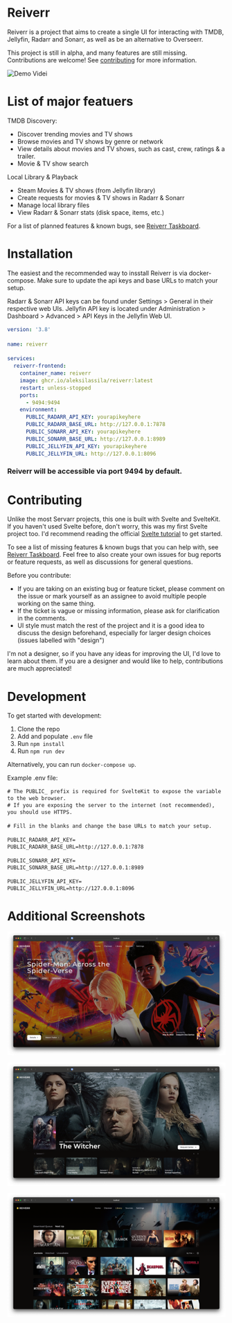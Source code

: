 # Reiverr

Reiverr is a project that aims to create a single UI for interacting with TMDB, Jellyfin, Radarr and Sonarr, as well as be an alternative to Overseerr.

This project is still in alpha, and many features are still missing. Contributions are welcome! See [contributing](#Contributing) for more information.

![Demo Videi](images/reiverr-demo.gif)

# List of major featuers

TMDB Discovery:

- Discover trending movies and TV shows
- Browse movies and TV shows by genre or network
- View details about movies and TV shows, such as cast, crew, ratings & a trailer.
- Movie & TV show search

Local Library & Playback

- Steam Movies & TV shows (from Jellyfin library)
- Create requests for movies & TV shows in Radarr & Sonarr
- Manage local library files
- View Radarr & Sonarr stats (disk space, items, etc.)

For a list of planned features & known bugs, see [Reiverr Taskboard](https://github.com/users/aleksilassila/projects/5).

# Installation

The easiest and the recommended way to insstall Reiverr is via docker-compose. Make sure to update the api keys and base URLs to match your setup.

Radarr & Sonarr API keys can be found under Settings > General in their respective web UIs. Jellyfin API key is located under Administration > Dashboard > Advanced > API Keys in the Jellyfin Web UI.

```yaml
version: '3.8'

name: reiverr

services:
  reiverr-frontend:
    container_name: reiverr
    image: ghcr.io/aleksilassila/reiverr:latest
    restart: unless-stopped
    ports:
      - 9494:9494
    environment:
      PUBLIC_RADARR_API_KEY: yourapikeyhere
      PUBLIC_RADARR_BASE_URL: http://127.0.0.1:7878
      PUBLIC_SONARR_API_KEY: yourapikeyhere
      PUBLIC_SONARR_BASE_URL: http://127.0.0.1:8989
      PUBLIC_JELLYFIN_API_KEY: yourapikeyhere
      PUBLIC_JELLYFIN_URL: http://127.0.0.1:8096
```

### Reiverr will be accessible via port 9494 by default.

# Contributing

Unlike the most Servarr projects, this one is built with Svelte and SvelteKit. If you haven't used Svelte before, don't worry, this was my first Svelte project too. I'd recommend reading the official [Svelte tutorial](https://learn.svelte.dev/tutorial/welcome-to-svelte) to get started.

To see a list of missing features & known bugs that you can help with, see [Reiverr Taskboard](https://github.com/users/aleksilassila/projects/5). Feel free to also create your own issues for bug reports or feature requests, as well as discussions for general questions.

Before you contribute:

- If you are taking on an existing bug or feature ticket, please comment on the issue or mark yourself as an assignee to avoid multiple people working on the same thing.
- If the ticket is vague or missing information, please ask for clarification in the comments.
- UI style must match the rest of the project and it is a good idea to discuss the design beforehand, especially for larger design choices (issues labelled with "design")

I'm not a designer, so if you have any ideas for improving the UI, I'd love to learn about them. If you are a designer and would like to help, contributions are much appreciated!

# Development

To get started with development:

1. Clone the repo
2. Add and populate `.env` file
3. Run `npm install`
4. Run `npm run dev`

Alternatively, you can run `docker-compose up`.

Example .env file:

```env
# The PUBLIC_ prefix is required for SvelteKit to expose the variable to the web browser.
# If you are exposing the server to the internet (not recommended), you should use HTTPS.

# Fill in the blanks and change the base URLs to match your setup.

PUBLIC_RADARR_API_KEY=
PUBLIC_RADARR_BASE_URL=http://127.0.0.1:7878

PUBLIC_SONARR_API_KEY=
PUBLIC_SONARR_BASE_URL=http://127.0.0.1:8989

PUBLIC_JELLYFIN_API_KEY=
PUBLIC_JELLYFIN_URL=http://127.0.0.1:8096
```

# Additional Screenshots

![Landing Page](images/screenshot-1.png)

![Series Page](images/screenshot-2.png)

![Library Page](images/screenshot-3.png)
